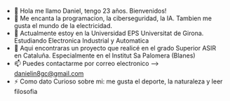 - 👋 Hola me llamo Daniel, tengo 23 años. Bienvenidos!
- 👀 Me encanta la programacion, la ciberseguridad, la IA. Tambien me gusta el mundo de la electricidad.
- 🌱 Actualmente estoy en la Universidad EPS Universitat de Girona. Estudiando Electronica Industrial y Automatica
- 💞️ Aqui encontraras un proyecto que realicé en el grado Superior ASIR en Cataluña. Especialmente en el Institut Sa Palomera (Blanes)
- 📫 Puedes contactarme por correo electronico --> danielin8gc@gmail.com
- ⚡ Como dato Curioso sobre mi: me gusta el deporte, la naturaleza y leer filosofia
